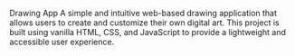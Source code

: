 Drawing App
A simple and intuitive web-based drawing application that allows users to create and customize their own digital art. This project is built using vanilla HTML, CSS, and JavaScript to provide a lightweight and accessible user experience.